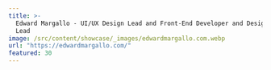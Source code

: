```yaml
---
title: >-
  Edward Margallo - UI/UX Design Lead and Front-End Developer and Design Systems
  Lead
image: /src/content/showcase/_images/edwardmargallo.com.webp
url: "https://edwardmargallo.com/"
featured: 30
---
```

